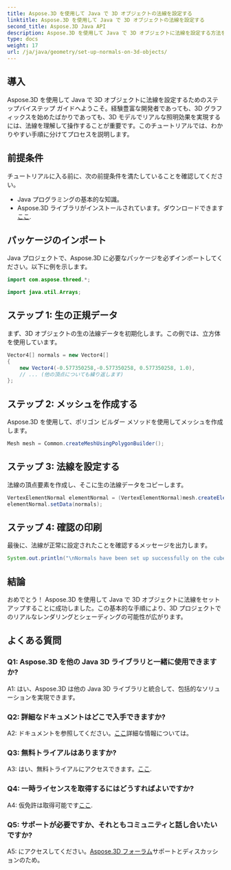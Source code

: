```yaml
---
title: Aspose.3D を使用して Java で 3D オブジェクトの法線を設定する
linktitle: Aspose.3D を使用して Java で 3D オブジェクトの法線を設定する
second_title: Aspose.3D Java API
description: Aspose.3D を使用して Java で 3D オブジェクトに法線を設定する方法を学びます。この包括的なチュートリアルを使用してグラフィックスを強化します。
type: docs
weight: 17
url: /ja/java/geometry/set-up-normals-on-3d-objects/
---
```

## 導入

Aspose.3D を使用して Java で 3D オブジェクトに法線を設定するためのステップバイステップ ガイドへようこそ。経験豊富な開発者であっても、3D グラフィックスを始めたばかりであっても、3D モデルでリアルな照明効果を実現するには、法線を理解して操作することが重要です。このチュートリアルでは、わかりやすい手順に分けてプロセスを説明します。

## 前提条件

チュートリアルに入る前に、次の前提条件を満たしていることを確認してください。

- Java プログラミングの基本的な知識。
-  Aspose.3D ライブラリがインストールされています。ダウンロードできます[ここ](https://releases.aspose.com/3d/java/).

## パッケージのインポート

Java プロジェクトで、Aspose.3D に必要なパッケージを必ずインポートしてください。以下に例を示します。

```java
import com.aspose.threed.*;

import java.util.Arrays;
```

## ステップ 1: 生の正規データ

まず、3D オブジェクトの生の法線データを初期化します。この例では、立方体を使用しています。

```java
Vector4[] normals = new Vector4[]
{
    new Vector4(-0.577350258,-0.577350258, 0.577350258, 1.0),
    // ... (他の頂点についても繰り返します)
};

```

## ステップ 2: メッシュを作成する

Aspose.3D を使用して、ポリゴン ビルダー メソッドを使用してメッシュを作成します。

```java
Mesh mesh = Common.createMeshUsingPolygonBuilder();
```

## ステップ 3: 法線を設定する

法線の頂点要素を作成し、そこに生の法線データをコピーします。

```java
VertexElementNormal elementNormal = (VertexElementNormal)mesh.createElement(VertexElementType.NORMAL, MappingMode.CONTROL_POINT, ReferenceMode.DIRECT);
elementNormal.setData(normals);
```

## ステップ 4: 確認の印刷

最後に、法線が正常に設定されたことを確認するメッセージを出力します。

```java
System.out.println("\nNormals have been set up successfully on the cube.");
```

## 結論

おめでとう！ Aspose.3D を使用して Java で 3D オブジェクトに法線をセットアップすることに成功しました。この基本的な手順により、3D プロジェクトでのリアルなレンダリングとシェーディングの可能性が広がります。

## よくある質問

### Q1: Aspose.3D を他の Java 3D ライブラリと一緒に使用できますか?

A1: はい、Aspose.3D は他の Java 3D ライブラリと統合して、包括的なソリューションを実現できます。

### Q2: 詳細なドキュメントはどこで入手できますか?

 A2: ドキュメントを参照してください。[ここ](https://reference.aspose.com/3d/java/)詳細な情報については。

### Q3: 無料トライアルはありますか?

 A3: はい、無料トライアルにアクセスできます。[ここ](https://releases.aspose.com/).

### Q4: 一時ライセンスを取得するにはどうすればよいですか?

 A4: 仮免許は取得可能です[ここ](https://purchase.aspose.com/temporary-license/).

### Q5: サポートが必要ですか、それともコミュニティと話し合いたいですか?

 A5: にアクセスしてください。[Aspose.3D フォーラム](https://forum.aspose.com/c/3d/18)サポートとディスカッションのため。